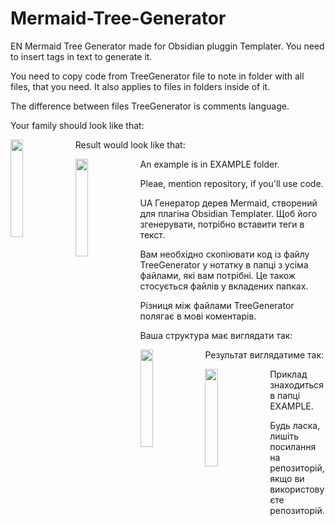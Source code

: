 # Mermaid-Tree-Generator
EN
Mermaid Tree Generator made for Obsidian pluggin Templater.  You need to insert tags in text to generate it.

You need to copy code from TreeGenerator file to note in folder with all files, that you need. It also applies to files in folders inside of it.

The difference between files TreeGenerator is comments language.

Your family should look like that:

<a href="url"><img src="https://github.com/user-attachments/assets/1792ece9-9174-4ad1-ab07-338a6d5ba323" align="left" height=20% width=20% ></a>

Result would look like that:

<a href="url"><img src="https://github.com/user-attachments/assets/2c581351-7fdf-4f26-a8f2-6eb05bee8cdb" align="left" height=20% width=20% ></a>

An example is in EXAMPLE folder.

Pleae, mention repository, if you'll use code.

UA
Генератор дерев Mermaid, створений для плагіна Obsidian Templater. Щоб його згенерувати, потрібно вставити теги в текст.

Вам необхідно скопіювати код із файлу TreeGenerator у нотатку в папці з усіма файлами, які вам потрібні. Це також стосується файлів у вкладених папках.

Різниця між файлами TreeGenerator полягає в мові коментарів.

Ваша структура має виглядати так:

<a href="url"><img src="https://github.com/user-attachments/assets/1792ece9-9174-4ad1-ab07-338a6d5ba323" align="left" height=20% width=20% ></a>

Результат виглядатиме так:

<a href="url"><img src="https://github.com/user-attachments/assets/2c581351-7fdf-4f26-a8f2-6eb05bee8cdb" align="left" height=20% width=20% ></a>

Приклад знаходиться в папці EXAMPLE.

Будь ласка, лишіть посилання на репозиторій, якщо ви використовуєте репозиторій.

